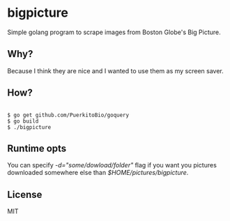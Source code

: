 # bigpicture

Simple golang program to scrape images from Boston Globe's Big Picture.

## Why?

Because I think they are nice and I wanted to use them as my screen saver.

## How?
```shell

$ go get github.com/PuerkitoBio/goquery
$ go build
$ ./bigpicture

```
## Runtime opts

You can specify _-d="some/dowload/folder"_ flag if you want you pictures downloaded somewhere else than _$HOME/pictures/bigpicture_.

## License

MIT

